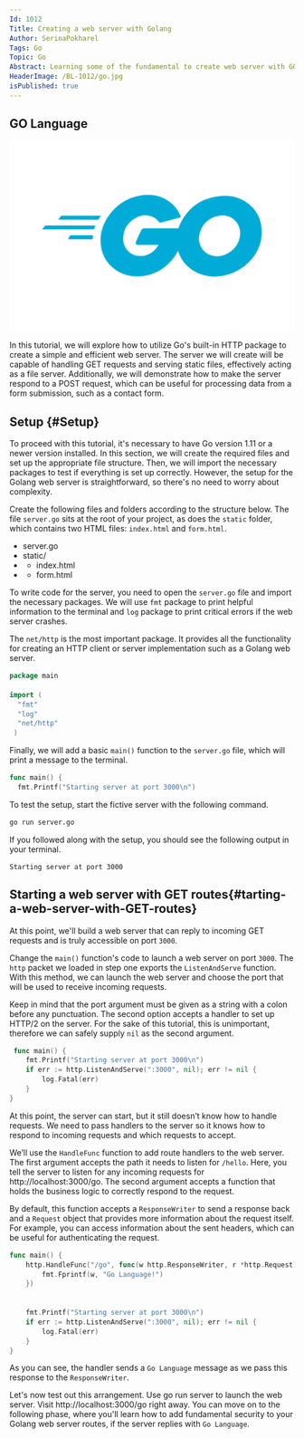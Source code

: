 ```yaml
---
Id: 1012
Title: Creating a web server with Golang
Author: SerinaPokharel
Tags: Go
Topic: Go
Abstract: Learning some of the fundamental to create web server with GO.
HeaderImage: /BL-1012/go.jpg
isPublished: true
---
```


## GO Language
![GO](/public/BL-1012/logo.png)

In this tutorial, we will explore how to utilize Go's built-in HTTP package to create a simple and efficient web server. The server we will create will be capable of handling GET requests and serving static files, effectively acting as a file server. Additionally, we will demonstrate how to make the server respond to a POST request, which can be useful for processing data from a form submission, such as a contact form.

## Setup {#Setup}

To proceed with this tutorial, it's necessary to have Go version 1.11 or a newer version installed. In this section, we will create the required files and set up the appropriate file structure. Then, we will import the necessary packages to test if everything is set up correctly. However, the setup for the Golang web server is straightforward, so there's no need to worry about complexity.

Create the following files and folders according to the structure below. The file `server.go` sits at the root of your project, as does the `static` folder, which contains two HTML files: `index.html` and `form.html`.

- server.go
- static/
- - index.html
- - form.html

To write code for the server, you need to open the `server.go` file and import the necessary packages. We will use `fmt` package to print helpful information to the terminal and `log` package to print critical errors if the web server crashes.

The `net/http` is the most important package. It provides all the functionality for creating an HTTP client or server implementation such as a Golang web server.

```go
package main

import (
  "fmt"
  "log"
  "net/http"
 )

```

Finally, we will add a basic `main()` function to the `server.go` file, which will print a message to the terminal.

```go
func main() {
  fmt.Printf("Starting server at port 3000\n")
```

To test the setup, start the fictive server with the following command.

```bash
go run server.go
```
If you followed along with the setup, you should see the following output in your terminal.

```
Starting server at port 3000
```

## Starting a web server with GET routes{#tarting-a-web-server-with-GET-routes}

At this point, we'll build a web server that can reply to incoming GET requests and is truly accessible on port `3000`.

Change the `main()` function's code to launch a web server on port `3000`. The `http` packet we loaded in step one exports the `ListenAndServe` function. With this method, we can launch the web server and choose the port that will be used to receive incoming requests.

Keep in mind that the port argument must be given as a string with a colon before any punctuation. The second option accepts a handler to set up HTTP/2 on the server. For the sake of this tutorial, this is unimportant, therefore we can safely supply `nil` as the second argument.


```go
 func main() {
    fmt.Printf("Starting server at port 3000\n")
    if err := http.ListenAndServe(":3000", nil); err != nil {
        log.Fatal(err)
    }
}
```

At this point, the server can start, but it still doesn’t know how to handle requests. We need to pass handlers to the server so it knows how to respond to incoming requests and which requests to accept.

We’ll use the `HandleFunc` function to add route handlers to the web server. The first argument accepts the path it needs to listen for `/hello`. Here, you tell the server to listen for any incoming requests for http://localhost:3000/go. The second argument accepts a function that holds the business logic to correctly respond to the request.

By default, this function accepts a `ResponseWriter` to send a response back and a `Request` object that provides more information about the request itself. For example, you can access information about the sent headers, which can be useful for authenticating the request.

```go
func main() {
    http.HandleFunc("/go", func(w http.ResponseWriter, r *http.Request){
        fmt.Fprintf(w, "Go Language!")
    })


    fmt.Printf("Starting server at port 3000\n")
    if err := http.ListenAndServe(":3000", nil); err != nil {
        log.Fatal(err)
    }
}
```

As you can see, the handler sends a `Go Language` message as we pass this response to the `ResponseWriter`.

Let's now test out this arrangement. Use go run server to launch the web server. Visit http://localhost:3000/go right away. You can move on to the following phase, where you'll learn how to add fundamental security to your Golang web server routes, if the server replies with `Go Language`.
